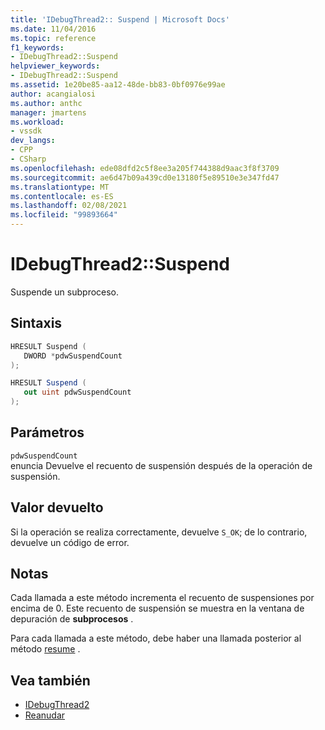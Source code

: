 ```yaml
---
title: 'IDebugThread2:: Suspend | Microsoft Docs'
ms.date: 11/04/2016
ms.topic: reference
f1_keywords:
- IDebugThread2::Suspend
helpviewer_keywords:
- IDebugThread2::Suspend
ms.assetid: 1e20be85-aa12-48de-bb83-0bf0976e99ae
author: acangialosi
ms.author: anthc
manager: jmartens
ms.workload:
- vssdk
dev_langs:
- CPP
- CSharp
ms.openlocfilehash: ede08dfd2c5f8ee3a205f744388d9aac3f8f3709
ms.sourcegitcommit: ae6d47b09a439cd0e13180f5e89510e3e347fd47
ms.translationtype: MT
ms.contentlocale: es-ES
ms.lasthandoff: 02/08/2021
ms.locfileid: "99893664"
---
```

# <a name="idebugthread2suspend"></a>IDebugThread2::Suspend
Suspende un subproceso.

## <a name="syntax"></a>Sintaxis

```cpp
HRESULT Suspend ( 
   DWORD *pdwSuspendCount
);
```

```csharp
HRESULT Suspend ( 
   out uint pdwSuspendCount
);
```

## <a name="parameters"></a>Parámetros
`pdwSuspendCount`\
enuncia Devuelve el recuento de suspensión después de la operación de suspensión.

## <a name="return-value"></a>Valor devuelto
 Si la operación se realiza correctamente, devuelve `S_OK`; de lo contrario, devuelve un código de error.

## <a name="remarks"></a>Notas
 Cada llamada a este método incrementa el recuento de suspensiones por encima de 0. Este recuento de suspensión se muestra en la ventana de depuración de **subprocesos** .

 Para cada llamada a este método, debe haber una llamada posterior al método [resume](../../../extensibility/debugger/reference/idebugthread2-resume.md) .

## <a name="see-also"></a>Vea también
- [IDebugThread2](../../../extensibility/debugger/reference/idebugthread2.md)
- [Reanudar](../../../extensibility/debugger/reference/idebugthread2-resume.md)

